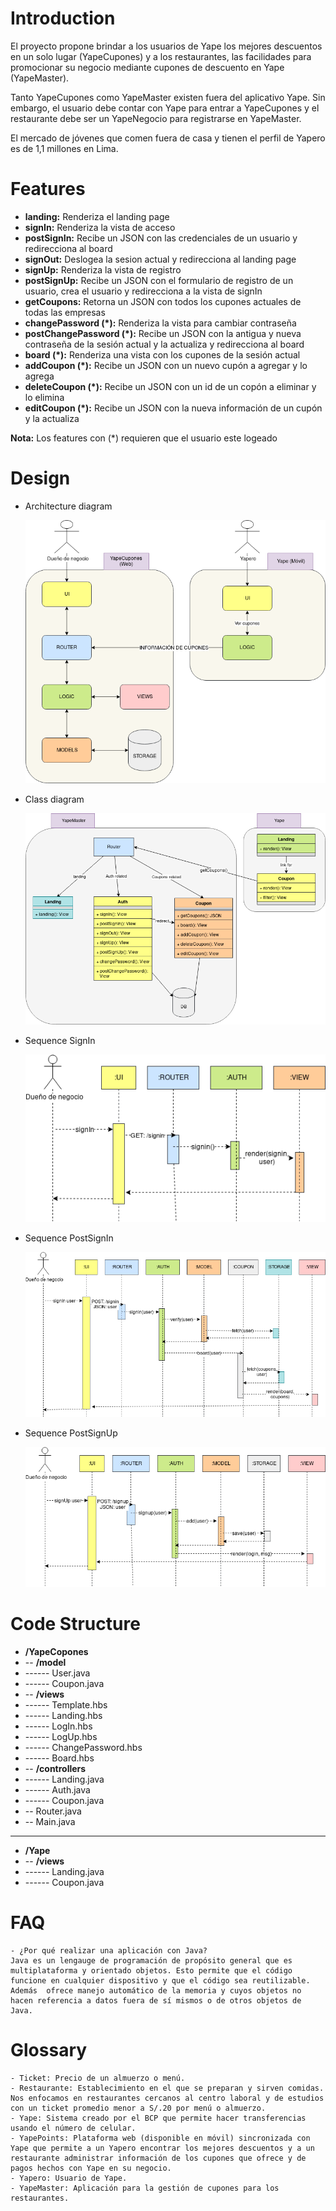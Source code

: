 # Introduction
El proyecto propone brindar a los usuarios de Yape los mejores descuentos en un solo lugar (YapeCupones) y a los restaurantes, las facilidades para promocionar su negocio mediante cupones de descuento en Yape (YapeMaster).

Tanto YapeCupones como YapeMaster existen fuera del aplicativo Yape. Sin embargo, el usuario debe contar con Yape para entrar a YapeCupones y el restaurante debe ser un YapeNegocio para registrarse en YapeMaster.

El mercado de jóvenes que comen fuera de casa y tienen el perfil de Yapero es de 1,1 millones en Lima. 
# Features

- **landing:** Renderiza el landing page
- **signIn:** Renderiza la vista de acceso
- **postSignIn:** Recibe un JSON con las credenciales de un usuario y redirecciona al board
- **signOut:** Deslogea la sesion actual y redirecciona al landing page
- **signUp:** Renderiza la vista de registro
- **postSignUp:** Recibe un JSON con el formulario de registro de un usuario, crea el usuario y redirecciona a la vista de signIn
- **getCoupons:** Retorna un JSON con todos los cupones actuales de todas las empresas
- **changePassword (*):** Renderiza la vista para cambiar contraseña
- **postChangePassword (*):** Recibe un JSON con la antigua y nueva contraseña de la sesión actual y la actualiza y redirecciona al board
- **board (*):** Renderiza una vista con los cupones de la sesión actual
- **addCoupon (*):** Recibe un JSON con un nuevo cupón a agregar y lo agrega
- **deleteCoupon (*):** Recibe un JSON con un id de un copón a eliminar y lo elimina
- **editCoupon (*):** Recibe un JSON con la nueva información de un cupón y la actualiza

**Nota:** Los features con (*) requieren que el usuario este logeado

# Design

- Architecture diagram

    ![](./diagrams/Architecture-Diagram.png)
    
- Class diagram

    ![](./diagrams/Class-Diagram.png)

- Sequence SignIn

    ![](./diagrams/Sequence-SignIn.png)

- Sequence PostSignIn

    ![](./diagrams/Sequence-PostSignIn.png)

- Sequence PostSignUp

    ![](./diagrams/Sequence-PostSignUp.png)

# Code Structure

- **/YapeCopones**
- -- **/model**
- ------ User.java
- ------ Coupon.java
- -- **/views**
- ------ Template.hbs
- ------ Landing.hbs
- ------ LogIn.hbs
- ------ LogUp.hbs
- ------ ChangePassword.hbs
- ------ Board.hbs
- -- **/controllers**
- ------ Landing.java
- ------ Auth.java
- ------ Coupon.java
- -- Router.java
- -- Main.java
- ----------------
- **/Yape**
- -- **/views**
- ------ Landing.java
- ------ Coupon.java

# FAQ
	- ¿Por qué realizar una aplicación con Java?
	Java es un lengauge de programación de propósito general que es multiplataforma y orientado objetos. Esto permite que el código funcione en cualquier dispositivo y que el código sea reutilizable.	Además  ofrece manejo automático de la memoria y cuyos objetos no hacen referencia a datos fuera de sí mismos o de otros objetos de Java.

# Glossary
	- Ticket: Precio de un almuerzo o menú.
	- Restaurante: Establecimiento en el que se preparan y sirven comidas. Nos enfocamos en restaurantes cercanos al centro laboral y de estudios con un ticket promedio menor a S/.20 por menú o almuerzo.
	- Yape: Sistema creado por el BCP que permite hacer transferencias usando el número de celular.
	- YapePoints: Plataforma web (disponible en móvil) sincronizada con Yape que permite a un Yapero encontrar los mejores descuentos y a un restaurante administrar información de los cupones que ofrece y de pagos hechos con Yape en su negocio.
	- Yapero: Usuario de Yape.
	- YapeMaster: Aplicación para la gestión de cupones para los restaurantes.


